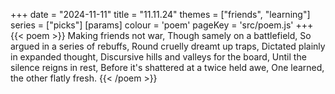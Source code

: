 +++
date = "2024-11-11"
title = "11.11.24"
themes = ["friends", "learning"]
series = ["picks"]
[params]
  colour = 'poem'
  pageKey = 'src/poem.js'
+++
{{< poem >}}
Making friends not war,
Though samely on a battlefield,
So argued in a series of rebuffs,
Round cruelly dreamt up traps,
Dictated plainly in expanded thought,
Discursive hills and valleys for the board,
Until the silence reigns in rest,
Before it's shattered at a twice held awe,
One learned, the other flatly fresh.
{{< /poem >}}
